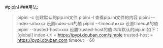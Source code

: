 #pipini
###用法:
>pipini -c                   创建默认的pip.ini文件
pipini -l                   查看pip.ini文件的内容
pipini --index-url=xxx      设置index-url的值
pipini --timeout=xxx        设置timeout的值
pipini --trusted-host=xxx   设置trusted-host的值
###默认的pip.ini如下：
>[global]
index-url = https://pypi.douban.com/simple
trusted-host = https://pypi.douban.com
timeout = 60